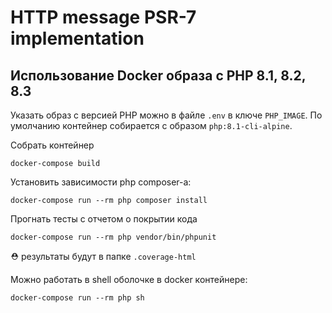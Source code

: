 # HTTP message PSR-7 implementation

## Использование Docker образа с PHP 8.1, 8.2, 8.3

Указать образ с версией PHP можно в файле `.env` в ключе `PHP_IMAGE`.
По умолчанию контейнер собирается с образом `php:8.1-cli-alpine`.


Собрать контейнер
```shell
docker-compose build
```
Установить зависимости php composer-а:
```shell
docker-compose run --rm php composer install
```
Прогнать тесты с отчетом о покрытии кода
```shell
docker-compose run --rm php vendor/bin/phpunit
```
⛑ pезультаты будут в папке `.coverage-html`

Можно работать в shell оболочке в docker контейнере:
```shell
docker-compose run --rm php sh
```
